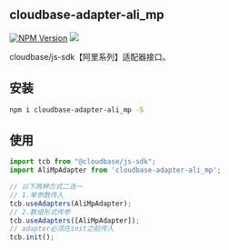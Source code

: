 ## cloudbase-adapter-ali_mp

[![NPM Version](https://img.shields.io/npm/v/cloudbase-adapter-ali_mp.svg?style=flat)](https://www.npmjs.com/package/cloudbase-adapter-ali_mp)
[![](https://img.shields.io/npm/dt/cloudbase-adapter-ali_mp.svg)](https://www.npmjs.com/package/cloudbase-adapter-ali_mp)

cloudbase/js-sdk【阿里系列】适配器接口。

## 安装
```bash
npm i cloudbase-adapter-ali_mp -S
```

## 使用
```javascript
import tcb from "@cloudbase/js-sdk";
import AliMpAdapter from 'cloudbase-adapter-ali_mp';

// 以下两种方式二选一
// 1.单参数传入
tcb.useAdapters(AliMpAdapter);
// 2.数组形式传参
tcb.useAdapters([AliMpAdapter]);
// adapter必须在init之前传入
tcb.init();
```